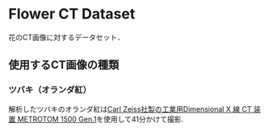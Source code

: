 # Flower CT Dataset

花のCT画像に対するデータセット．

## 使用するCT画像の種類

### ツバキ（オランダ紅）

解析したツバキのオランダ紅は[Carl Zeiss社製の工業用Dimensional X 線 CT 装置 METROTOM 1500 Gen.1](https://www.zeiss.co.jp/metrology/seihin/shisutemu/ct/metrotom.html)を使用して41分かけて撮影.